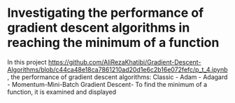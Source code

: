 # Investigating the performance of gradient descent algorithms in reaching the minimum of a function

In this project https://github.com/AliRezaKhatibi/Gradient-Descent-Algorithms/blob/c44ca48e18ca7861210ad20d1e6c2b16e072fefc/p_t_4.ipynb, the performance of gradient descent algorithms:
 Classic - Adam - Adagard - Momentum-Mini-Batch Gradient Descent-
To find the minimum of a function, it is examined and displayed


